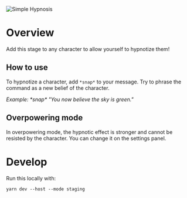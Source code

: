 ![Simple Hypnosis](https://i.postimg.cc/jS8Fcv0V/9e90c729-c71d-4e7f-85be-7a6211278f31.png)

# Overview

Add this stage to any character to allow yourself to hypnotize them!

## How to use

To hypnotize a character, add `*snap*` to your message. Try
to phrase the command as a new belief of the character.

_Example: \*snap\* "You now believe the sky is green."_

## Overpowering mode

In overpowering mode, the hypnotic effect is stronger and cannot be
resisted by the character. You can change it on the settings panel.

# Develop

Run this locally with:

`yarn dev --host --mode staging`
